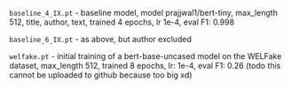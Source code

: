 `baseline_4_IX.pt` - baseline model, model prajjwal1/bert-tiny, max_length 512,
title, author, text, trained 4 epochs, lr 1e-4, eval F1: 0.998

`baseline_6_IX.pt` - as above, but author excluded

`welfake.pt` - initial training of a bert-base-uncased model on the WELFake dataset, max_length 512,
trained 8 epochs,  lr: 1e-4, eval F1: 0.26 (todo this cannot be uploaded to github because too big xd)